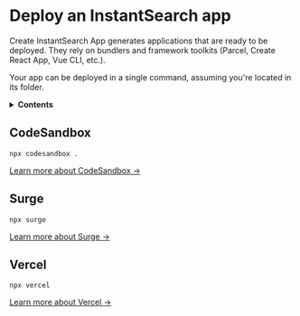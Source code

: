 # Deploy an InstantSearch app

Create InstantSearch App generates applications that are ready to be deployed. They rely on bundlers and framework toolkits (Parcel, Create React App, Vue CLI, etc.).

Your app can be deployed in a single command, assuming you're located in its folder.

<details>
  <summary><strong>Contents</strong></summary>

<!-- START doctoc generated TOC please keep comment here to allow auto update -->
<!-- DON'T EDIT THIS SECTION, INSTEAD RE-RUN doctoc TO UPDATE -->

- [CodeSandbox](#codesandbox)
- [Surge](#surge)
- [Vercel](#vercel)

<!-- END doctoc generated TOC please keep comment here to allow auto update -->

</details>

## CodeSandbox

```
npx codesandbox .
```

[Learn more about CodeSandbox →](https://codesandbox.io)

## Surge

```
npx surge
```

[Learn more about Surge →](https://surge.sh)

## Vercel

```
npx vercel
```

[Learn more about Vercel →](https://vercel.com)

